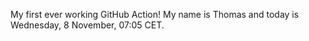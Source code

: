 My first ever working GitHub Action!
My name is Thomas and today is Wednesday, 8 November, 07:05 CET. 
